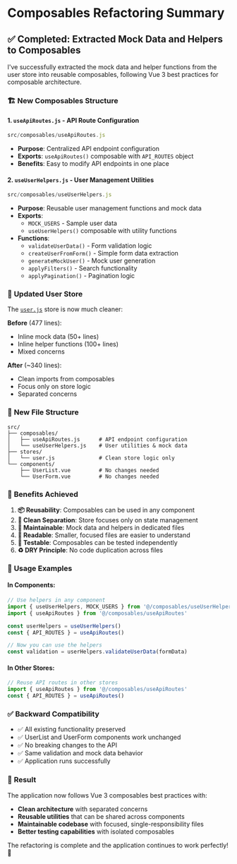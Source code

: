 # Composables Refactoring Summary

## ✅ **Completed: Extracted Mock Data and Helpers to Composables**

I've successfully extracted the mock data and helper functions from the user store into reusable composables, following Vue 3 best practices for composable architecture.

### 🏗️ **New Composables Structure**

#### 1. **`useApiRoutes.js`** - API Route Configuration
```javascript
src/composables/useApiRoutes.js
```
- **Purpose**: Centralized API endpoint configuration
- **Exports**: `useApiRoutes()` composable with `API_ROUTES` object
- **Benefits**: Easy to modify API endpoints in one place

#### 2. **`useUserHelpers.js`** - User Management Utilities
```javascript
src/composables/useUserHelpers.js
```
- **Purpose**: Reusable user management functions and mock data
- **Exports**:
  - `MOCK_USERS` - Sample user data
  - `useUserHelpers()` composable with utility functions
- **Functions**:
  - `validateUserData()` - Form validation logic
  - `createUserFromForm()` - Simple form data extraction
  - `generateMockUser()` - Mock user generation
  - `applyFilters()` - Search functionality
  - `applyPagination()` - Pagination logic

### 🔄 **Updated User Store**

The [`user.js`](file://d:\capacitor\vue-auth-app\src\stores\user.js) store is now much cleaner:

**Before** (477 lines):
- Inline mock data (50+ lines)
- Inline helper functions (100+ lines)
- Mixed concerns

**After** (~340 lines):
- Clean imports from composables
- Focus only on store logic
- Separated concerns

### 📁 **New File Structure**

```
src/
├── composables/
│   ├── useApiRoutes.js      # API endpoint configuration
│   └── useUserHelpers.js    # User utilities & mock data
├── stores/
│   └── user.js              # Clean store logic only
└── components/
    ├── UserList.vue         # No changes needed
    └── UserForm.vue         # No changes needed
```

### 🎯 **Benefits Achieved**

1. **📦 Reusability**: Composables can be used in any component
2. **🧹 Clean Separation**: Store focuses only on state management
3. **🔧 Maintainable**: Mock data and helpers in dedicated files
4. **📖 Readable**: Smaller, focused files are easier to understand
5. **🧪 Testable**: Composables can be tested independently
6. **♻️ DRY Principle**: No code duplication across files

### 🚀 **Usage Examples**

#### In Components:
```javascript
// Use helpers in any component
import { useUserHelpers, MOCK_USERS } from '@/composables/useUserHelpers'
import { useApiRoutes } from '@/composables/useApiRoutes'

const userHelpers = useUserHelpers()
const { API_ROUTES } = useApiRoutes()

// Now you can use the helpers
const validation = userHelpers.validateUserData(formData)
```

#### In Other Stores:
```javascript
// Reuse API routes in other stores
import { useApiRoutes } from '@/composables/useApiRoutes'
const { API_ROUTES } = useApiRoutes()
```

### ✅ **Backward Compatibility**

- ✅ All existing functionality preserved
- ✅ UserList and UserForm components work unchanged
- ✅ No breaking changes to the API
- ✅ Same validation and mock data behavior
- ✅ Application runs successfully

### 🎉 **Result**

The application now follows Vue 3 composables best practices with:
- **Clean architecture** with separated concerns
- **Reusable utilities** that can be shared across components
- **Maintainable codebase** with focused, single-responsibility files
- **Better testing capabilities** with isolated composables

The refactoring is complete and the application continues to work perfectly! 🚀